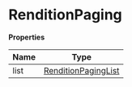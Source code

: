 # RenditionPaging

**Properties**

| Name | Type                                          |
|------|-----------------------------------------------|
| list | [RenditionPagingList](RenditionPagingList.md) |


